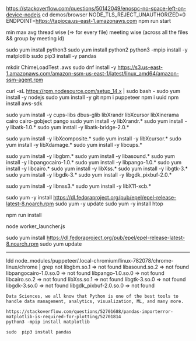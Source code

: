 
https://stackoverflow.com/questions/50142049/enospc-no-space-left-on-device-nodejs
cd demos/browser
NODE_TLS_REJECT_UNAUTHORIZED=0 ENDPOINT=https://tapioca.us-east-1.amazonaws.com npm run start


min max avg
thread wise (=> for every file)
meeting wise (across all the files && group by meeting id)


sudo yum install python3
sudo yum install python2
python3 -mpip install -y matplotlib 
sudo  pip3 install -y pandas

mkdir ChimeLoadTest .aws
sudo dnf install -y https://s3.us-east-1.amazonaws.com/amazon-ssm-us-east-1/latest/linux_amd64/amazon-ssm-agent.rpm


curl -sL https://rpm.nodesource.com/setup_14.x | sudo bash -
sudo yum install -y nodejs
sudo yum install -y git
npm i puppeteer
npm i uuid
npm install aws-sdk

sudo yum install -y cups-libs dbus-glib libXrandr libXcursor libXinerama cairo cairo-gobject pango
sudo yum install -y libXrandr.*
sudo yum install -y  libatk-1.0.*
sudo yum install -y  libatk-bridge-2.0.*

sudo yum install -y  libXcomposite.*
sudo yum install -y libXcursor.*
sudo yum install -y libXdamage.*
sudo yum install -y libcups.*

sudo yum install -y libgbm.* 
sudo yum install -y libasound.*
sudo yum install -y libpangocairo-1.0.*
sudo yum install -y libpango-1.0.*
sudo yum install -y libcairo.*
sudo yum install -y libXss.*
sudo yum install -y libgtk-3.*
sudo yum install -y libgdk-3.*
sudo yum install -y libgdk_pixbuf-2.0.*

sudo yum install -y libnss3.*
sudo yum install -y libX11-xcb.*


sudo yum -y install https://dl.fedoraproject.org/pub/epel/epel-release-latest-8.noarch.rpm
sudo yum -y update
sudo yum -y install htop


npm run install

node worker_launcher.js







sudo yum install https://dl.fedoraproject.org/pub/epel/epel-release-latest-8.noarch.rpm
sudo yum update


----------------------------------------
ldd node_modules/puppeteer/.local-chromium/linux-782078/chrome-linux/chrome | grep not
	libgbm.so.1 => not found
	libasound.so.2 => not found
	libpangocairo-1.0.so.0 => not found
	libpango-1.0.so.0 => not found
	libcairo.so.2 => not found
	libXss.so.1 => not found
	libgtk-3.so.0 => not found
	libgdk-3.so.0 => not found
	libgdk_pixbuf-2.0.so.0 => not found
	
	
	
	Data Sciences, we all know that Python is one of the best tools to handle data management, analytics, visualization, ML, and many more.
	
	https://stackoverflow.com/questions/52701688/pandas-importerror-matplotlib-is-required-for-plotting/52701814
	python3 -mpip install matplotlib 
	
	sudo  pip3 install pandas
